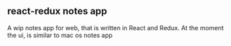 ## react-redux notes app

A wip notes app for web, that is written in React and Redux. At the moment the ui, is similar to mac os notes app
